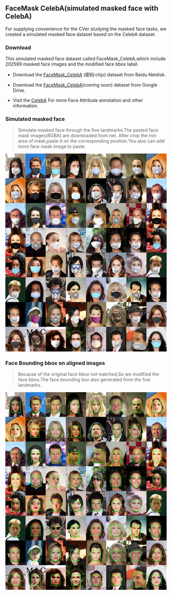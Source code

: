 ## FaceMask CelebA(simulated masked face with CelebA)
For supplying convenience for the CVer studying the masked face tasks,
we created a simulated masked face dataset based on the CelebA dataset.
### Download
This simulated masked face dataset called FaceMask_CelebA,which include 202599 masked face images and the
modified face bbox label. 

   - Download the [FaceMask_CelebA](https://pan.baidu.com/s/1AVsGh3TN-OJGWx3AuisT7g) (密码:chjo) dataset from Baidu Netdisk.

   - Download the [FaceMask_CelebA]()(coming soon) dataset from Google Drive.

   - Visit the [CelebA](http://mmlab.ie.cuhk.edu.hk/projects/CelebA.html) For more Face Attribute annotation and other information. 
### Simulated masked face
>Simulate masked face through the five landmarks.The pasted face mask images(RGBA) are downloaded from net.
>After crop the min area of mask,paste it on the corresponding position.You also can add more face mask image to paste.  

![simulated mask face](mask.jpg )
### Face Bounding bbox on aligned images
>Because of the original face bbox not matched,So we modified the face bbox.The face bounding box also generated from the five landmarks. 

![modified bbox](bbox.jpg )
